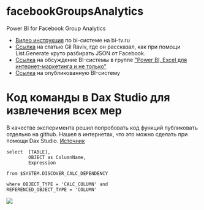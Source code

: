 # facebookGroupsAnalytics
Power BI for Facebook Group Analytics

- [Видео инструкция][1] по bi-системе на bi-tv.ru
- [Ссылка][2] на статью Gil Raviv, где он рассказал, как при помощи List.Generate круто разбирать JSON от Facebook. 
- [Ссылка][3] на обсуждение BI-системы в группе ["Power BI, Excel для интернет-маркетинга и не только"][4]
- [Ссылка][6] на опубликованную BI-систему

# Код команды в Dax Studio для извлечения всех мер #

В качестве эксперимента решил попробовать код функций публиковать отдельно на github. Нашел в интернетах, что это можно сделать при помощи Dax Studio. [Источник](https://exceleratorbi.com.au/dmv-extract-measures-power-pivot/)

```
select  [TABLE],
        OBJECT as ColumnName,
        Expression
     
from $SYSTEM.DISCOVER_CALC_DEPENDENCY

where OBJECT_TYPE = 'CALC_COLUMN' and
REFERENCED_OBJECT_TYPE = 'COLUMN'
```


[![][image-1]][6]

[1]:	https://www.facebook.com/bitvru/videos/1719557358338051/
[2]:	https://datachant.com/2016/06/27/cursor-based-pagination-power-query/
[3]:	https://www.facebook.com/groups/Excelforever/permalink/1708646089465042/
[4]:	https://www.facebook.com/groups/powerBiForever/
[5]:	http://bit.ly/2se4TcA
[6]:	https://app.powerbi.com/view?r=eyJrIjoiYjg3MGQ3OTktOWQxMy00NGE2LWI4MDYtNWMzNjA0MTU4MjgxIiwidCI6Ijg0MGM1ZDE3LTA2ZjUtNDVlMC1iOTYyLWNjOTE1Zjg1NWU4MyIsImMiOjl9

[image-1]:	https://content.screencast.com/media/7aa2826b-cb5b-45cc-a304-476271e788f7_9d700cb2-87df-433c-8403-c813c6a51c87_static_0_0_2017-10-19_00-48-40.png
